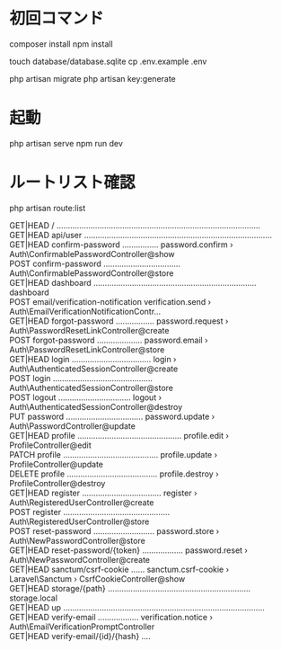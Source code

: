 # 初回コマンド

composer install 
npm install

touch database/database.sqlite
cp .env.example .env

php artisan migrate
php artisan key:generate

# 起動

php artisan serve
npm run dev

# ルートリスト確認
php artisan route:list

  GET|HEAD  / .......................................................................................... 
  GET|HEAD  api/user ...................................................................................  
  GET|HEAD  confirm-password ................ password.confirm › Auth\ConfirmablePasswordController@show  
  POST      confirm-password .................................. Auth\ConfirmablePasswordController@store  
  GET|HEAD  dashboard ........................................................................ dashboard  
  POST      email/verification-notification verification.send › Auth\EmailVerificationNotificationContr…  
  GET|HEAD  forgot-password ................. password.request › Auth\PasswordResetLinkController@create  
  POST      forgot-password .................... password.email › Auth\PasswordResetLinkController@store  
  GET|HEAD  login ................................... login › Auth\AuthenticatedSessionController@create  
  POST      login ............................................ Auth\AuthenticatedSessionController@store  
  POST      logout ................................ logout › Auth\AuthenticatedSessionController@destroy  
  PUT       password .................................. password.update › Auth\PasswordController@update  
  GET|HEAD  profile .............................................. profile.edit › ProfileController@edit  
  PATCH     profile .......................................... profile.update › ProfileController@update  
  DELETE    profile ........................................ profile.destroy › ProfileController@destroy  
  GET|HEAD  register ................................... register › Auth\RegisteredUserController@create  
  POST      register ............................................... Auth\RegisteredUserController@store  
  POST      reset-password ........................... password.store › Auth\NewPasswordController@store  
  GET|HEAD  reset-password/{token} .................. password.reset › Auth\NewPasswordController@create  
  GET|HEAD  sanctum/csrf-cookie ...... sanctum.csrf-cookie › Laravel\Sanctum › CsrfCookieController@show  
  GET|HEAD  storage/{path} ............................................................... storage.local  
  GET|HEAD  up .........................................................................................  
  GET|HEAD  verify-email .................. verification.notice › Auth\EmailVerificationPromptController  
  GET|HEAD  verify-email/{id}/{hash} ....